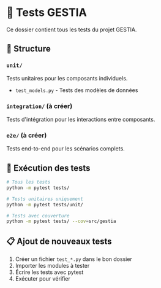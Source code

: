 # 🧪 Tests GESTIA

Ce dossier contient tous les tests du projet GESTIA.

## 📁 Structure

### `unit/`
Tests unitaires pour les composants individuels.
- `test_models.py` - Tests des modèles de données

### `integration/` (à créer)
Tests d'intégration pour les interactions entre composants.

### `e2e/` (à créer)
Tests end-to-end pour les scénarios complets.

## 🚀 Exécution des tests

```bash
# Tous les tests
python -m pytest tests/

# Tests unitaires uniquement
python -m pytest tests/unit/

# Tests avec couverture
python -m pytest tests/ --cov=src/gestia
```

## 📋 Ajout de nouveaux tests

1. Créer un fichier `test_*.py` dans le bon dossier
2. Importer les modules à tester
3. Écrire les tests avec pytest
4. Exécuter pour vérifier 